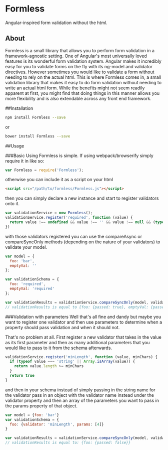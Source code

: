 # Formless
Angular-inspired form validation without the html.

## About
Formless is a small library that allows you to perform form validation in a framework-agnostic setting.  One of Angular's most universally loved features is its wonderful form validation system.  Angular makes it incredibly easy for you to validate forms on the fly with its ng-model and validator directives.  However sometimes you would like to validate a form without needing to rely on the actual html.  This is where Formless comes in, a small validation library that makes it easy to do form validation without needing to write an actual html form.  While the benefits might not seem readily apparent at first, you might find that doing things in this manner allows you more flexibility and is also extendable across any front end framework.   

##Installation
```sh
npm install Formless --save
```
or
```sh
bower install Formless --save
```

##Usage

###Basic
Using Formless is simple.  If using webpack/browserify simply require it in like so:
```js
var Formless = require('Formless');
```
otherwise you can include it as a script on your html
```html
<script src="/path/to/formless/Formless.js"></script>
```

then you can simply declare a new instance and start to register validators onto it.
```js
var validationService = new Formless();
validationService.register('required', function (value) {
  return value !== undefined && value !== '' && value !== null && (typeof value !== 'number' || !isNaN(value));
})
```

with those validators registered you can use the compareAsync or compareSyncOnly methods (depending on the nature of your validators) to validate your model.

```js
var model = {
  foo: 'bar', 
  emptyVal: ''
};

var validationSchema = {
  foo: 'required', 
  emptyVal: 'required'
};

var validationResults = validationService.compareSyncOnly(model, validationSchema);
// validationResults is equal to {foo: {passed: true}, emptyVal: {passed: false}}
```

###Validation with parameters
Well that's all fine and dandy but maybe you want to register one validator and then use parameters to determine when a property should pass validation and when it should not.

That's no problem at all.  First register a new validator that takes in the value as its first parameter and then as many additional parameters that you would like to pass to it from the schema afterwards.
```js
validationService.register('minLength', function (value, minChars) {
  if (typeof value === 'string' || Array.isArray(value)) {
    return value.length >= minChars
  }
  return true
}
```
and then in your schema instead of simply passing in the string name for the validator pass in an object with the validator name instead under the validator property and then an array of the parameters you want to pass in the params property of that object.
```js
var model = {foo: 'bar'}
var validationSchema = {
  foo: {validator: 'minLength', params: [4]}
}

var validationResults = validationService.compareSyncOnly(model, validationSchema)
// validationResults is equal to: {foo: {passed: false}}
```

